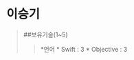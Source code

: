 이승기
=====

> ##보유기술(1~5)
>    >
>    >   *언어
>    >         * Swift : 3
>    >         * Objective : 3
>    >
>    >
>    >
>    >
>    >
>    >
>    >
>    >
>    >
>    >
>    >
>    >
>    >
>    >
>    >
>    >
>    >
>    >
>    >
>    >
